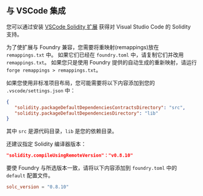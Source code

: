 ## 与 VSCode 集成

您可以通过安装 [VSCode Solidity 扩展](https://github.com/juanfranblanco/vscode-solidity) 获得对 Visual Studio Code 的 Solidity 支持。

为了使扩展与 Foundry 兼容，您需要将重映射(remappings)放在 `remappings.txt` 中。 如果它们已经在 `foundry.toml` 中，请复制它们并改用 `remappings.txt`。 如果您只是使用 Foundry 提供的自动生成的重新映射，请运行 `forge remappings > remappings.txt`。

如果您使用非标准项目布局，您可能需要将以下内容添加到您的 `.vscode/settings.json` 中：

```json
{
   "solidity.packageDefaultDependenciesContractsDirectory": "src",
   "solidity.packageDefaultDependenciesDirectory": "lib"
}
```

其中 `src` 是源代码目录，`lib` 是您的依赖目录。

还建议指定 Solidity 编译器版本：

```json
"solidity.compileUsingRemoteVersion"："v0.8.10"
```

要使 Foundry 与所选版本一致，请将以下内容添加到 `foundry.toml` 中的 `default` 配置文件。

```toml
solc_version = "0.8.10"
```